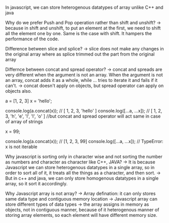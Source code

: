 In javascript, we can store heterogenous datatypes of array unlike C++ and java


Why do we prefer Push and Pop operation rather than shift and unshift?
-> because in shift and unshift, to put an element at the first, we need to shift all the element one by one. Same is the case with shift. It hampers the performance of the code.


Difference between slice and splice?
-> slice does not make any changes in the original array where as splice trimmed out the part from the original array

Differnce between concat and spread operator?
-> concat and spreads are very different when the argument is not an array.
When the argument is not an array, concat adds it as a whole, while ... tries to iterate it and fails if it can't.
-> concat doesn't apply on objects, but spread operator can apply on objects also.

a = [1, 2, 3]
x = 'hello';

console.log(a.concat(x));  // [ 1, 2, 3, 'hello' ]
console.log([...a, ...x]); // [ 1, 2, 3, 'h', 'e', 'l', 'l', 'o' ]
//but concat and spread operator will act same in case of array of strings

x = 99;

console.log(a.concat(x));   // [1, 2, 3, 99]
console.log([...a, ...x]);  // TypeError: x is not iterable


Why javascript is sorting only in character wise and not sorting the number as numbers and character as character like C++, JAVA?
-> It is because Javascript we can store heterogenous datatypes in a single array, so in order to sort all of it, it treats all the things as a character, and then sort.
-> But in c++ and java, we can only store homogenous datatypes in a single array, so it sort it accordingly.

    
    
Why Javascript array is not array?
-> Array defination: it can only stores same data type and contiguous memory location
-> Javascript array can store different types of data types
-> the array assigns in memory as objects, not in contiguous manner, because of it heterogenous manner of storing array elements, so each element will have different memory size.
